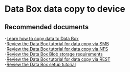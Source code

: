 
<properties
	pageTitle="Copy data to Azure Data Box"
	description="Learn how to copy data to Azure Data Box at your datacenter."
	service="microsoft.databox.jobs"
	resource=""
	authors="sunilrsanjeev"
	authorAlias="sunir"
	displayOrder=""
	selfHelpType="generic"
	supportTopicIds="32612621,32612622,32612625,32612626,32612629,32612636,32612639,32612641,32612645,32612647,32612651"
	resourceTags=""
	productPesIds="16505"
	cloudEnvironments="public,fairfax"
/>

# Data Box data copy to device

## Recommended documents

-[Learn how to copy data to Data Box](https://docs.microsoft.com/azure/databox/data-box-faq#q-how-do-i-copy-the-data-to-the-data-box)<br>
-[Review the Data Box tutorial for data copy via SMB](https://docs.microsoft.com/azure/databox/data-box-deploy-copy-data)<br>
-[Review the Data Box tutorial for data copy via NFS](https://docs.microsoft.com/azure/databox/data-box-deploy-copy-data-via-nfs)<br>
-[Review the Data Box Blob storage requirements](https://docs.microsoft.com/azure/databox/data-box-system-requirements-rest)<br>
-[Review the Data Box tutorial for data copy via REST](https://docs.microsoft.com/azure/databox/data-box-deploy-copy-data-via-rest)<br>
-[Review the Data Box setup tutorial](https://docs.microsoft.com/azure/databox/data-box-deploy-set-up)<br>




